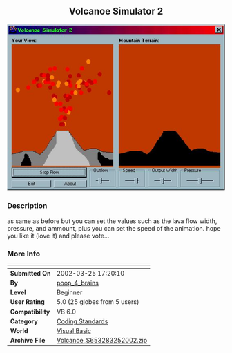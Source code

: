 ﻿<div align="center">

## Volcanoe Simulator 2

<img src="PIC2002325174183263.jpg">
</div>

### Description

as same as before but you can set the values such as the lava flow width, pressure, and ammount, plus you can set the speed of the animation. hope you like it (love it) and please vote...
 
### More Info
 


<span>             |<span>
---                |---
**Submitted On**   |2002-03-25 17:20:10
**By**             |[poop\_4\_brains](https://github.com/Planet-Source-Code/PSCIndex/blob/master/ByAuthor/poop-4-brains.md)
**Level**          |Beginner
**User Rating**    |5.0 (25 globes from 5 users)
**Compatibility**  |VB 6\.0
**Category**       |[Coding Standards](https://github.com/Planet-Source-Code/PSCIndex/blob/master/ByCategory/coding-standards__1-43.md)
**World**          |[Visual Basic](https://github.com/Planet-Source-Code/PSCIndex/blob/master/ByWorld/visual-basic.md)
**Archive File**   |[Volcanoe\_S653283252002\.zip](https://github.com/Planet-Source-Code/poop-4-brains-volcanoe-simulator-2__1-33057/archive/master.zip)









